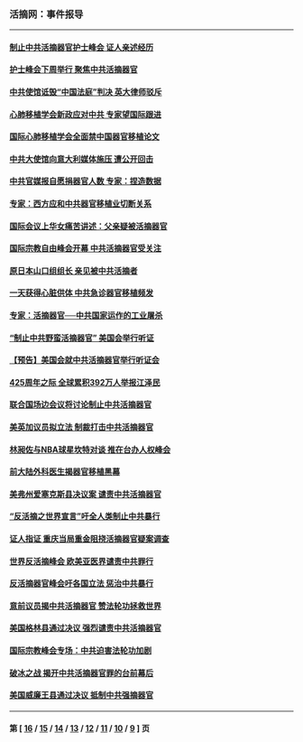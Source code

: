 ### 活摘网：事件报导
---
#### [制止中共活摘器官护士峰会 证人亲述经历](../../pages/nf5877/n13859007.md?11130430) 
#### [护士峰会下周举行 聚焦中共活摘器官](../../pages/nf5877/n13855418.md?11130430) 
#### [中共使馆诋毁“中国法庭”判决 英大律师驳斥](../../pages/nf5877/n13833945.md?11130430) 
#### [心肺移植学会新政应对中共 专家望国际跟进](../../pages/nf5877/n13829043.md?11130430) 
#### [国际心肺移植学会全面禁中国器官移植论文](../../pages/nf5877/n13827785.md?11130430) 
#### [中共大使馆向意大利媒体施压 遭公开回击](../../pages/nf5877/n13826038.md?11130430) 
#### [中共官媒报自愿捐器官人数 专家：捏造数据](../../pages/nf5877/n13814130.md?11130430) 
#### [专家：西方应和中共器官移植业切断关系](../../pages/nf5877/n13772828.md?11130430) 
#### [国际会议上华女痛苦讲述：父亲疑被活摘器官](../../pages/nf5877/n13771583.md?11130430) 
#### [国际宗教自由峰会开幕 中共活摘器官受关注](../../pages/nf5877/n13769995.md?11130430) 
#### [原日本山口组组长 亲见被中共活摘者](../../pages/nf5877/n13767360.md?11130430) 
#### [一天获得心脏供体 中共急诊器官移植频发](../../pages/nf5877/n13764689.md?11130430) 
#### [专家：活摘器官──中共国家运作的工业屠杀](../../pages/nf5877/n13761178.md?11130430) 
#### [“制止中共野蛮活摘器官” 美国会举行听证](../../pages/nf5877/n13735831.md?11130430) 
#### [【预告】美国会就中共活摘器官举行听证会](../../pages/nf5877/n13732843.md?11130430) 
#### [425周年之际 全球累积392万人举报江泽民](../../pages/nf5877/n13719232.md?11130430) 
#### [联合国场边会议将讨论制止中共活摘器官](../../pages/nf5877/n13656361.md?11130430) 
#### [美英加议员拟立法 制裁打击中共活摘器官](../../pages/nf5877/n13430251.md?11130430) 
#### [林昶佐与NBA球星坎特对谈 推在台办人权峰会](../../pages/nf5877/n13414467.md?11130430) 
#### [前大陆外科医生揭器官移植黑幕](../../pages/nf5877/n13401416.md?11130430) 
#### [美弗州爱塞克斯县决议案 谴责中共活摘器官](../../pages/nf5877/n13320919.md?11130430) 
#### [“反活摘之世界宣言”吁全人类制止中共暴行](../../pages/nf5877/n13259730.md?11130430) 
#### [证人指证 重庆当局重金阻挠活摘器官疑案调查](../../pages/nf5877/n13259127.md?11130430) 
#### [世界反活摘峰会 欧美亚医界谴责中共罪行](../../pages/nf5877/n13253550.md?11130430) 
#### [反活摘器官峰会吁各国立法 惩治中共暴行](../../pages/nf5877/n13245052.md?11130430) 
#### [意前议员揭中共活摘器官 赞法轮功拯救世界](../../pages/nf5877/n13203445.md?11130430) 
#### [美国格林县通过决议 强烈谴责中共活摘器官](../../pages/nf5877/n13119367.md?11130430) 
#### [国际宗教峰会专场：中共迫害法轮功加剧](../../pages/nf5877/n13088279.md?11130430) 
#### [破冰之战 揭开中共活摘器官罪的台前幕后](../../pages/nf5877/n13082457.md?11130430) 
#### [美国威廉王县通过决议 抵制中共强摘器官](../../pages/nf5877/n13056521.md?11130430) 

---
#### 第 [ [16](./16.md?11130430) / [15](./15.md?11130430) / [14](./14.md?11130430) / [13](./13.md?11130430) / [12](./12.md?11130430) / [11](./11.md?11130430) / [10](./10.md?11130430) / [9](./9.md?11130430) ] 页
